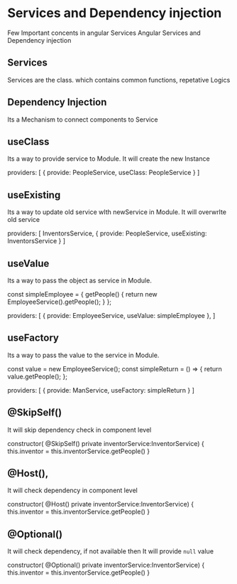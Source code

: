 # Services and Dependency injection

Few Important concents in angular Services
Angular Services and Dependency injection

## Services

Services are the class. which contains common functions, repetative Logics

## Dependency Injection

Its a Mechanism to connect components to Service

## useClass

Its a way to provide service to Module. It will create the new Instance

providers: [
{
provide: PeopleService,
useClass: PeopleService
}
]

## useExisting

Its a way to update old service wIth newService in Module. It will overwrIte old service

providers: [
InventorsService,
{
provide: PeopleService,
useExisting: InventorsService
}
]

## useValue

Its a way to pass the object as service in Module.

const simpleEmployee = {
getPeople() {
return new EmployeeService().getPeople();
}
};

providers: [
{
provide: EmployeeService,
useValue: simpleEmployee
},
]

## useFactory

Its a way to pass the value to the service in Module.

const value = new EmployeeService();
const simpleReturn = () => {
return value.getPeople();
};

providers: [
{
provide: ManService,
useFactory: simpleReturn
}
]

## @SkipSelf()

It will skip dependency check in component level

constructor(
@SkipSelf()
private inventorService:InventorService) {
this.inventor = this.inventorService.getPeople()
}

## @Host(),

It will check dependency in component level

constructor(
@Host()
private inventorService:InventorService) {
this.inventor = this.inventorService.getPeople()
}

## @Optional()

It will check dependency, if not available then It will provide `null` value

constructor(
@Optional()
private inventorService:InventorService) {
this.inventor = this.inventorService.getPeople()
}
